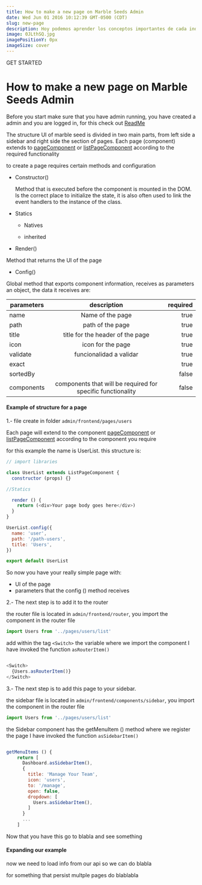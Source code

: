 ```yaml
---
title: How to make a new page on Marble Seeds Admin
date: Wed Jun 01 2016 10:12:39 GMT-0500 (CDT)
slug: new-page
description: Hoy podemos aprender los conceptos importantes de cada industria leyendo la documentación del API de los grandes del mercado.
image: 0JLthSQ.jpg
imagePositionY: 0px
imageSize: cover
---
```


GET STARTED

# How to make a new page on Marble Seeds Admin

Before you start make sure that you have admin running, you have created a admin and you are logged in, for this check out [ReadMe](https://github.com/latteware/marble-seed/blob/master/README.md)

The structure UI of marble seed is divided in two main parts, from left side a sidebar and right side the section of pages. Each page (component) extends to [pageComponent](/documentation/page-component) or [listPageComponent](/documentation/list-page-component) according to the required functionality

to create a page requires certain methods and configuration


+	Constructor()

	Method that is executed before the component is mounted in the DOM. Is the correct place to initialize the state, it is also often used to link the event handlers to the instance of the class.

+	Statics

	- Natives
	
	- inherited
	
+	Render()

Method that returns the UI of the page


+	Config()

Global method that exports component information, receives as parameters an object, the data it receives are:

| parameters        | description           | required  |
| ------------- |:-------------:| -----:|
| name     | Name of the page| true |
| path      | path of the page      |   true |
| title | title for the header of the page      |   true |
| icon | icon for the page      |    true |
| validate | funcionalidad a validar      |    true |
| exact |       |    true |
| sortedBy |       |    false |
| components | components that will be required for specific functionality    |    false |





#### Example of structure for a page

1.- file create in folder `admin/frontend/pages/users`

Each page will extend to the component [pageComponent](/documentation/page-component) or [listPageComponent](/documentation/list-page-component) according to the component you require

for this example the name is UserList. this structure is:

```javascript
// import libraries

class UserList extends ListPageComponent {
  constructor (props) {}

//Statics

  render () {   
    return (<div>Your page body goes here</div>)
  }
}

UserList.config({
  name: 'user',
  path: '/path-users',
  title: 'Users',
})

export default UserList

```

So now you have your really simple page with:

+ UI of the page
+ parameters that the config () method receives


2.- The next step is to add it to the router

the router file is located in `admin/frontend/router`, you import the component in the router file

```javascript
import Users from '../pages/users/list'
```

add within the tag `<Switch>` the variable where we import the component I have invoked the function `asRouterItem()`

```javascript

<Switch>
  {Users.asRouterItem()}      
</Switch>

```

3.- The next step is to add this page to your sidebar.

the sidebar file is located in `admin/frontend/components/sidebar`, you import the component in the router file

```javascript
import Users from '../pages/users/list'
```

the Sidebar component has the getMenuItem () method where we register the page I have invoked the function `asSidebarItem()`

```javascript

getMenuItems () {
    return [
      Dashboard.asSidebarItem(),
      {
        title: 'Manage Your Team',
        icon: 'users',
        to: '/manage',
        open: false,
        dropdown: [
          Users.asSidebarItem(),
        ]
      }
      ...
    ]
```

Now that you have this go to blabla and see something


#### Expanding our example

now we need to load info from our api so we can do blabla

for something that persist multple pages do blablabla
















